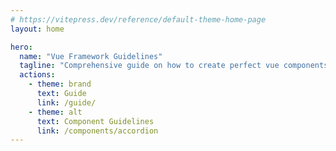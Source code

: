 ```yaml
---
# https://vitepress.dev/reference/default-theme-home-page
layout: home

hero:
  name: "Vue Framework Guidelines"
  tagline: "Comprehensive guide on how to create perfect vue components"
  actions:
    - theme: brand
      text: Guide
      link: /guide/
    - theme: alt
      text: Component Guidelines
      link: /components/accordion
---
```


